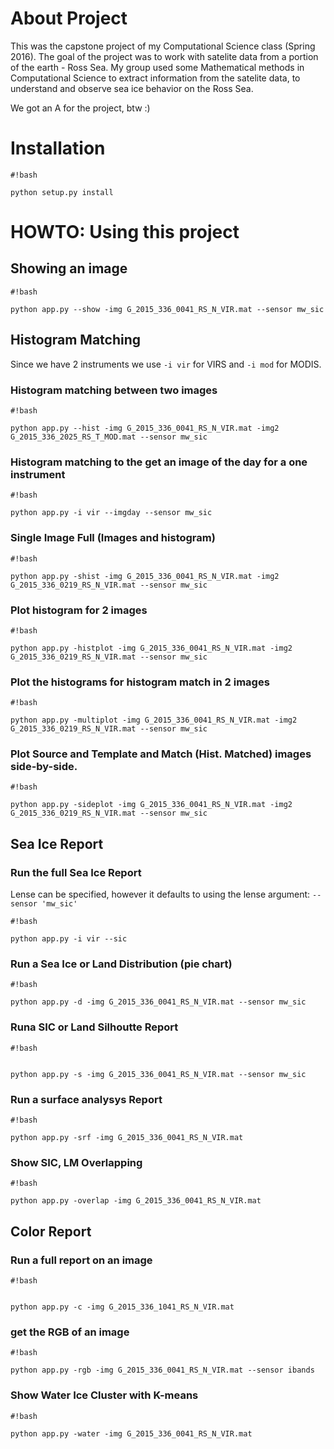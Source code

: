 # About Project #
This was the capstone project of my Computational Science class (Spring 2016).
The goal of the project was to work with satelite data from a portion of the earth - Ross Sea.
My group used some Mathematical methods in Computational Science to extract information from the satelite data,
to understand and observe sea ice behavior on the Ross Sea.

We got an A for the project, btw :)


# Installation #

```
#!bash

python setup.py install
```


# HOWTO: Using this project #

## Showing an image ##


```
#!bash

python app.py --show -img G_2015_336_0041_RS_N_VIR.mat --sensor mw_sic
```


## Histogram Matching ##

Since we have 2 instruments we use `-i vir` for VIRS and `-i mod` for MODIS.

### Histogram matching between two images ###
```
#!bash

python app.py --hist -img G_2015_336_0041_RS_N_VIR.mat -img2 G_2015_336_2025_RS_T_MOD.mat --sensor mw_sic
```

### Histogram matching to the get an image of the day for a one instrument ###

```
#!bash

python app.py -i vir --imgday --sensor mw_sic
```
### Single Image Full (Images and histogram) ###

```
#!bash

python app.py -shist -img G_2015_336_0041_RS_N_VIR.mat -img2 G_2015_336_0219_RS_N_VIR.mat --sensor mw_sic
```


### Plot histogram for 2 images

```
#!bash

python app.py -histplot -img G_2015_336_0041_RS_N_VIR.mat -img2 G_2015_336_0219_RS_N_VIR.mat --sensor mw_sic
```



### Plot the histograms for histogram match in 2 images ###


```
#!bash

python app.py -multiplot -img G_2015_336_0041_RS_N_VIR.mat -img2 G_2015_336_0219_RS_N_VIR.mat --sensor mw_sic
```

### Plot Source and Template and Match (Hist. Matched) images side-by-side.

```
#!bash

python app.py -sideplot -img G_2015_336_0041_RS_N_VIR.mat -img2 G_2015_336_0219_RS_N_VIR.mat --sensor mw_sic
```


## Sea Ice Report ##

### Run the full Sea Ice Report ###

Lense can be specified, however it defaults to using the lense argument: `--sensor 'mw_sic'`

```
#!bash

python app.py -i vir --sic
```

### Run a Sea Ice or Land Distribution (pie chart) ###


```
#!bash

python app.py -d -img G_2015_336_0041_RS_N_VIR.mat --sensor mw_sic
```

### Runa SIC or Land Silhoutte Report ###

```
#!bash


python app.py -s -img G_2015_336_0041_RS_N_VIR.mat --sensor mw_sic
```

### Run a surface analysys Report ###

```
#!bash

python app.py -srf -img G_2015_336_0041_RS_N_VIR.mat
```

### Show SIC, LM Overlapping ###

```
#!bash

python app.py -overlap -img G_2015_336_0041_RS_N_VIR.mat
```


## Color Report ##

### Run a full report on an image ###

```
#!bash


python app.py -c -img G_2015_336_1041_RS_N_VIR.mat
```

### get the RGB of an image ###

```
#!bash

python app.py -rgb -img G_2015_336_0041_RS_N_VIR.mat --sensor ibands
```

### Show Water Ice Cluster with K-means ###

```
#!bash

python app.py -water -img G_2015_336_0041_RS_N_VIR.mat
```
